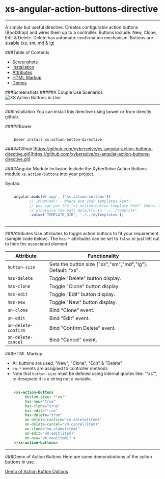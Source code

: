 # xs-angular-action-buttons-directive 
- - - -
A simple but useful directive.
Creates configurable action buttons (BootStrap) and wires them up to a controller.
Buttons include: New, Clone, Edit & Delete.
Delete has automatic confirmation mechanism.
Buttons are sizable (xs, sm, md & lg) 

###Table of Contents 
* [Screenshots](#screenshots)
* [Installation](#installation)
* [Attributes](#attributes)
* [HTML Markup](#markup)
* [Demos](#demo)

<a name="screenshots"></a>
###Screenshots
#####A Couple Use Scenarios   
![XS Action Buttons in Use](http://www.xybersolve.com/xs-angular-action-buttons/screenshots/2-action-displays.png "XS Action Buttons in Use")

----
<a name="installation"></a>
###Installation
You can install this directive using bower or from directly github. 

#####Bower
``` 

    bower install xs-action-button-directive

```

#####Github
[https://github.com/xybersolve/xs-angular-action-buttons-directive.git](https://github.com/xybersolve/xs-angular-action-buttons-directive.git)


####Angular Module Inclusion
Include the XyberSolve Action Buttons module `xs.action-buttons` into your project.

Syntax:
```js

    angular.module('app', ['xs.action-buttons'])
           // IMPORTANT! - Where are your templates kept?
           // you can put the "xs-action-button-template.html" there. too.
           // otherwise the path defaults to "./../template"
           .value('TEMPLATE_DIR', './../myTemplates');
           
```

----

<a name="attributes"></a>
###Attributes
Use attributes to toggle action buttons to fit your requirement (sample code below). 
The `has-*` attributes can be set to `false` or just left out to hide the associated element.  

 Attribute           | Functionality
---------------------|----------------------------
`button-size`        | Sets the button size ("xs","sm","md","lg"). Default: "xs". 
`has-delete`         | Toggle "Delete" button display.
`has-clone`          | Toggle "Clone" button display. 
`has-edit`           | Toggle "Edit" button display.     
`has-new`            | Toggle "New" button display. 
`on-clone`           | Bind "Clone" event.
`on-edit`            | Bind "Edit" event.
`on-delete-confirm`  | Bind "Confirm Delete" event.
`on-delete-cancel`   | Bind "Cancel" event.

<a name="markup"></a>
###HTML Markup
* All buttons are used, "New", "Clone", "Edit" & "Delete" 
* `on-*` events are assigned to controller methods
* Note that `button-size` must be defined using internal quotes like: "'xs'", to designate it is a string not a variable. 

```html
    
    <xs-action-buttons
         button-size: "'xs'"
         has-new="true" 
         has-clone="true"
         has-edit="true"
         has-delete="true"
         on-delete-confirm="vm.delete(item)"
         on-delete-cancel="vm.cancel(item)"
         on-clone="vm.clone(item)"
         on-edit="vm.edit(item)"
         on-new="vm.new(item)" >
    </xs-action-buttons>

```
----

<a name="demo"></a>
###Demo of Action Buttons
Here are some demonstrations of the action buttons in use. 

[Demo of Action Button Options](http://common.xybersolve.com/xs-angular-action-buttons/demo/xs-action-buttons-demo-options.html)

